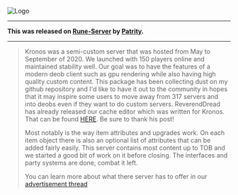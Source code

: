 ![Logo]([[https://imgur.com/a/KATElUQ](https://imgur.com/a/deadman-mode-KATElUQ)](https://imgur.com/bj2EKL4))

---

**This was released on [Rune-Server](https://www.rune-server.ee/runescape-development/rs2-server/downloads/696766-kronos-osrs-semi-custom-server-deob-client-multi-world-support-184-a.html) by [Patrity](https://www.rune-server.ee/members/patrity/).**

---

> Kronos was a semi-custom server that was hosted from May to September of 2020. We launched with 150 players online and maintained stability well.
> Our goal was to have the features of a modern deob client such as gpu rendering while also having high quality custom content.
> This package has been collecting dust on my github repository and I'd like to have it out to the community in hopes that it may inspire some users to move away from 317 servers and into deobs even if they want to do custom servers.
> ReverendDread has already released our cache editor which was written for Kronos. That can be found [HERE](https://www.rune-server.ee/runescape-development/rs2-client/tools/695878-open-source-osrs-deob-cache-tools.html). Be sure to thank his post!
>
> Most notably is the way item attributes and upgrades work. On each item object there is also an optional list of attributes that can be added fairly easily.
> This server contains most content up to TOB and we started a good bit of work on it before closing. The interfaces and party systems are done, combat it left.
>
> You can learn more about what there server has to offer in our [advertisement thread](https://www.rune-server.ee/runescape-development/rs2-server/advertise/690549-kronos-first-osrs-deob-custom-server-just-released.html)
